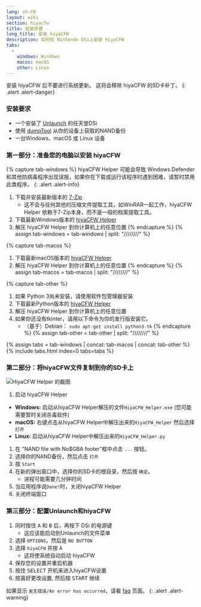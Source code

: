 ```yaml
---
lang: zh-CN
layout: wiki
section: hiyacfw
title: 安装步骤
long_title: 安装 hiyaCFW
description: 如何在 Nintendo DSi上安装 hiyaCFW
tabs:
  - 
    windows: Windows
    macos: macOS
    other: Linux
---
```


安装 hiyaCFW 后不要进行系统更新。 这将会移除 hiyaCFW 的SD卡补丁。
{: .alert .alert-danger}

### 安装要求
- 一个安装了 [Unlaunch](https://dsi.cfw.guide/installing-unlaunch) 的任天堂DSi
- 使用 [dumpTool](https://dsi.cfw.guide/dumping-nand) 从你的设备上获取的NAND备份
- 一台Windows、macOS 或 Linux 设备

### 第一部分：准备您的电脑以安装 hiyaCFW
{% capture tab-windows %}
hiyaCFW Helper 可能会导致 Windows Defender 和其他防病毒程序出现误报，如果你在下载或运行该程序时遇到困难，请暂时禁用此类程序。
{: .alert .alert-info}

1. 下载并安装最新版本的 [7-Zip](https://www.7-zip.org/download.html)
   - 这不会与任何其他的压缩文件提取工具，如WinRAR一起工作，hiyaCFW Helper 依赖于7-Zip本身，而不是一般的档案提取工具。
1. 下载最新Windows版本的 [hiyaCFW Helper](https://github.com/mondul/HiyaCFW-Helper/releases)
1. 解压 hiyaCFW Helper 到你计算机上的任意位置
{% endcapture %}
{% assign tab-windows = tab-windows | split: "////////" %}

{% capture tab-macos %}
1. 下载最新macOS版本的 [hiyaCFW Helper](https://github.com/mondul/HiyaCFW-Helper/releases)
1. 解压 hiyaCFW Helper 到你计算机上的任意位置
{% endcapture %}
{% assign tab-macos = tab-macos | split: "////////" %}

{% capture tab-other %}
1. 如果 Python 3尚未安装，请使用软件包管理器安装
1. 下载最新Python版本的 [hiyaCFW Helper](https://github.com/mondul/HiyaCFW-Helper/releases)
1. 解压 hiyaCFW Helper 到你计算机上的任意位置
1. 如果你还没有tkinter，请用以下命令为你的发行版安装它。
   - （基于）Debian： `sudo apt-get install python3-tk`
{% endcapture %}
{% assign tab-other = tab-other | split: "////////" %}

{% assign tabs = tab-windows | concat: tab-macos | concat: tab-other %}
{% include tabs.html index=0 tabs=tabs %}

### 第二部分：将hiyaCFW文件复制到你的SD卡上
![HiyaCFW Helper 的截图](https://image.ibb.co/hhzKRL/Screen-Shot-2018-10-18-at-16-30-18.png)

1. 启动 hiyaCFW Helper
  - **Windows:** 启动从hiyaCFW Helper解压的文件`HiyaCFW_Helper.exe` (您可能需要暂时关闭杀毒软件)
  - **macOS:** 右键点击从hiyaCFW Helper中解压出来的`HiyaCFW_Helper` 然后选择 `打开`
  - **Linux:** 启动从hiyaCFW Helper中解压出来的`HiyaCFW_Helper.py`
1. 在 "NAND file with No$GBA footer"框中点击 `...` 按钮。
1. 选择你的NAND备份，然后点击 `打开`
1. 按 `Start`
1. 在新的弹出窗口中，选择你的SD卡的根目录，然后按 `确定`。
   - 进程可能需要几分钟时间
1. 当应用程序说`Done!`时，关闭hiyaCFW Helper
1. 关闭终端窗口

### 第三部分：配置Unlaunch和hiyaCFW
1. 同时按住 <kbd class="face">A</kbd> 和 <kbd class="face">B</kbd> 后，再按下 DSi 的电源键
   - 这应该能启动到Unlaunch的文件菜单
1. 选择 `OPTIONS`，然后是 `NO BUTTON`
1. 选择 `hiyaCFW` 并按 <kbd class="face">A</kbd>
   - 这将使系统自动启动 hiyaCFW
1. 保存您的设置并重启机器
1. 按住 <kbd>SELECT</kbd> 开机来进入hiyaCFW设置
1. 按喜好更改设置, 然后按 <kbd>START</kbd> 继续

如果显示 `发生错误/An error has occurred`，请看 [faq](faq?faq=why-do-i-get-an-error-has-occurred-message-when-booting-hiyacfw) 页面。
{: .alert .alert-warning}
